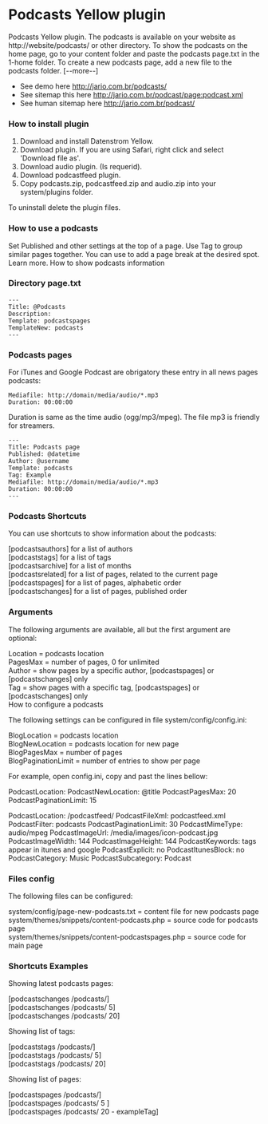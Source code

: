 # Podcasts Yellow plugin

Podcasts Yellow plugin. The podcasts is available on your website as http://website/podcasts/ or other directory. To show the podcasts on the home page, go to your content folder and paste the podcasts page.txt in the 1-home folder. To create a new podcasts page, add a new file to the podcasts folder. [--more--] 

* See demo here http://jario.com.br/podcasts/   
* See sitemap this here http://jario.com.br/podcast/page:podcast.xml   
* See human sitemap here http://jario.com.br/podcast/  


### How to install plugin

1. Download and install Datenstrom Yellow.  
2. Download plugin. If you are using Safari, right click and select 'Download file as'.   
3. Download audio plugin. (Is requerid).
4. Download podcastfeed plugin. 
5. Copy podcasts.zip, podcastfeed.zip and audio.zip into your system/plugins folder.  

To uninstall delete the plugin files.


### How to use a podcasts

Set Published and other settings at the top of a page. Use Tag to group similar pages together. You can use to add a page break at the desired spot. Learn more.
How to show podcasts information


### Directory page.txt


```
---
Title: @Podcasts
Description: 
Template: podcastspages
TemplateNew: podcasts
---
```


### Podcasts pages 

For iTunes and Google Podcast are obrigatory these entry in all news pages podcasts:  

	Mediafile: http://domain/media/audio/*.mp3
	Duration: 00:00:00
  
Duration is same as the time audio (ogg/mp3/mpeg). The file mp3 is friendly for streamers.  	

	
```
---
Title: Podcasts page
Published: @datetime
Author: @username
Template: podcasts
Tag: Example
Mediafile: http://domain/media/audio/*.mp3
Duration: 00:00:00
---
```

### Podcasts Shortcuts

You can use shortcuts to show information about the podcasts:

[podcastsauthors] for a list of authors  
[podcaststags] for a list of tags  
[podcastsarchive] for a list of months  
[podcastsrelated] for a list of pages, related to the current page  
[podcastspages] for a list of pages, alphabetic order   
[podcastschanges] for a list of pages, published order   

### Arguments
The following arguments are available, all but the first argument are optional:   

Location = podcasts location  
PagesMax = number of pages, 0 for unlimited  
Author = show pages by a specific author, [podcastspages] or [podcastschanges] only  
Tag = show pages with a specific tag, [podcastspages] or [podcastschanges] only   
How to configure a podcasts   

The following settings can be configured in file system/config/config.ini:   

BlogLocation = podcasts location  
BlogNewLocation = podcasts location for new page   
BlogPagesMax = number of pages   
BlogPaginationLimit = number of entries to show per page


For example, open config.ini, copy and past the lines bellow:

PodcastLocation: 
PodcastNewLocation: @title
PodcastPagesMax: 20
PodcastPaginationLimit: 15

PodcastLocation: /podcastfeed/
PodcastFileXml: podcastfeed.xml
PodcastFilter: podcasts
PodcastPaginationLimit: 30
PodcastMimeType: audio/mpeg
PodcastImageUrl: /media/images/icon-podcast.jpg
PodcastImageWidth: 144
PodcastImageHeight: 144
PodcastKeywords: tags appear in itunes and google
PodcastExplicit: no
PodcastItunesBlock: no
PodcastCategory: Music
PodcastSubcategory: Podcast


### Files config
The following files can be configured:
   
system/config/page-new-podcasts.txt = content file for new podcasts page  
system/themes/snippets/content-podcasts.php = source code for podcasts page   
system/themes/snippets/content-podcastspages.php = source code for main page   


### Shortcuts Examples

Showing latest podcasts pages:   

  
[podcastschanges /podcasts/]   
[podcastschanges /podcasts/ 5]   
[podcastschanges /podcasts/ 20]  
  
Showing list of tags:   

[podcaststags /podcasts/]  
[podcaststags /podcasts/ 5]   
[podcaststags /podcasts/ 20]   

Showing list of pages:   
  
[podcastspages /podcasts/]  
[podcastspages /podcasts/ 5 ]   
[podcastspages /podcasts/ 20 - exampleTag]  
     
	
